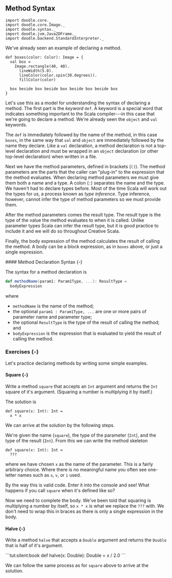 ## Method Syntax

```tut:invisible
import doodle.core._
import doodle.core.Image._
import doodle.syntax._
import doodle.jvm.Java2DFrame._
import doodle.backend.StandardInterpreter._
```

We've already seen an example of declaring a method.

```tut:silent:book
def boxes(color: Color): Image = {
  val box =
    Image.rectangle(40, 40).
      lineWidth(5.0).
      lineColor(color.spin(30.degrees)).
      fillColor(color)

  box beside box beside box beside box beside box
}
```

Let's use this as a model for understanding the syntax of declaring a method.
The first part is the *keyword* `def`.
A keyword is a special word that indicates something important to the Scala compiler---in this case that we're going to declare a method.
We're already seen the `object` and `val` keywords.

The `def` is immediately followed by the name of the method, in this case `boxes`, in the same way that `val` and `object` are immediately followed by the name they declare.
Like a `val` declaration, a method declaration is not a top-level declaration and must be wrapped in an `object` declaration (or other top-level declaration) when written in a file.

Next we have the method parameters, defined in brackets (`()`).
The method parameters are the parts that the caller can "plug-in" to the expression that the method evaluates.
When declaring method parameters we must give them both a name and a type.
A colon (`:`) separates the name and the type.
We haven't had to declare types before.
Most of the time Scala will work out the types for us, a process known as *type inference*.
Type inference, however, cannot infer the type of method parameters so we must provide them.

After the method parameters comes the result type.
The result type is the type of the value the method evaluates to when it is called.
Unlike parameter types Scala can infer the result type, but it is good practice to include it and we will do so throughout Creative Scala.

Finally, the body expression of the method calculates the result of calling the method.
A body can be a block expression, as in `boxes` above, or just a single expression.

<div class="callout callout-info">
#### Method Declaration Syntax {-}

The syntax for a method declaration is

```scala
def methodName(param1: Param1Type, ...): ResultType =
  bodyExpression
```

where

- `methodName` is the name of the method;
- the optional `param1 : Param1Type, ...` are one or more pairs of parameter name and parameter type;
- the optional `ResultType` is the type of the result of calling the method; and
- `bodyExpression` is the expression that is evaluated to yield the result of calling the method.
</div>


### Exercises {-}

Let's practice declaring methods by writing some simple examples.

#### Square {-}

Write a method `square` that accepts an `Int` argument and returns the `Int` square of it's argument. (Squaring a number is multiplying it by itself.)

<div class="solution">
The solution is

```tut:silent:book
def square(x: Int): Int =
  x * x
```

We can arrive at the solution by the following steps.

We're given the name (`square`), the type of the parameter (`Int`), and the type of the result (`Int`).
From this we can write the method skeleton

```tut:silent:book
def square(x: Int): Int =
  ???
```

where we have chosen `x` as the name of the parameter.
This is a fairly arbitrary choice.
Where there is no meaningful name you often see one-letter names such as `x`, `v`, or `i` used.

By the way this is valid code.
Enter it into the console and see!
What happens if you call `square` when it's defined like so?

Now we need to complete the body.
We've been told that squaring is multiplying a number by itself, so `x * x` is what we replace the `???` with.
We don't need to wrap this in braces as there is only a single expression in the body.
</div>


#### Halve {-}

Write a method `halve` that accepts a `Double` argument and returns the `Double` that is half of it's argument.

<div class="solution">
```tut:silent:book
def halve(x: Double): Double =
 x / 2.0
```

We can follow the same process as for `square` above to arrive at the solution.
</div>
